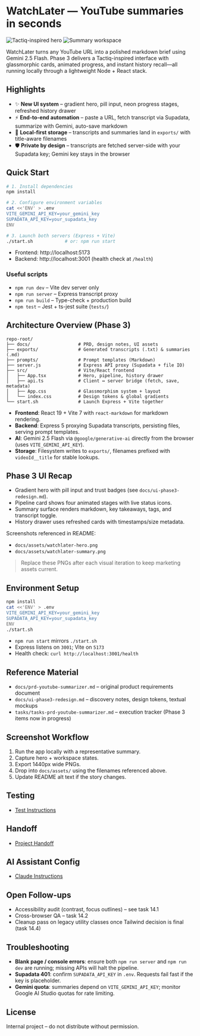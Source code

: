 # WatchLater — YouTube summaries in seconds

![Tactiq-inspired hero](docs/assets/watchlater-hero.png)
![Summary workspace](docs/assets/watchlater-summary.png)

WatchLater turns any YouTube URL into a polished markdown brief using Gemini 2.5 Flash. Phase 3 delivers a Tactiq-inspired interface with glassmorphic cards, animated progress, and instant history recall—all running locally through a lightweight Node + React stack.

## Highlights
- ✨ **New UI system** – gradient hero, pill input, neon progress stages, refreshed history drawer
- ⚡ **End-to-end automation** – paste a URL, fetch transcript via Supadata, summarize with Gemini, auto-save markdown
- 💾 **Local-first storage** – transcripts and summaries land in `exports/` with title-aware filenames
- 🛡️ **Private by design** – transcripts are fetched server-side with your Supadata key; Gemini key stays in the browser

## Quick Start

```bash
# 1. Install dependencies
npm install

# 2. Configure environment variables
cat <<'ENV' > .env
VITE_GEMINI_API_KEY=your_gemini_key
SUPADATA_API_KEY=your_supadata_key
ENV

# 3. Launch both servers (Express + Vite)
./start.sh            # or: npm run start
```

- Frontend: http://localhost:5173
- Backend: http://localhost:3001 (health check at `/health`)

### Useful scripts
- `npm run dev` – Vite dev server only
- `npm run server` – Express transcript proxy
- `npm run build` – Type-check + production build
- `npm test` – Jest + ts-jest suite (`tests/`)

## Architecture Overview (Phase 3)

```
repo-root/
├── docs/                  # PRD, design notes, UI assets
├── exports/               # Generated transcripts (.txt) & summaries (.md)
├── prompts/               # Prompt templates (Markdown)
├── server.js              # Express API proxy (Supadata + file IO)
├── src/                   # Vite/React frontend
│   ├── App.tsx            # Hero, pipeline, history drawer
│   ├── api.ts             # Client ↔ server bridge (fetch, save, metadata)
│   ├── App.css            # Glassmorphism system + layout
│   └── index.css          # Design tokens & global gradients
└── start.sh               # Launch Express + Vite together
```

* **Frontend**: React 19 + Vite 7 with `react-markdown` for markdown rendering.
* **Backend**: Express 5 proxying Supadata transcripts, persisting files, serving prompt templates.
* **AI**: Gemini 2.5 Flash via `@google/generative-ai` directly from the browser (uses `VITE_GEMINI_API_KEY`).
* **Storage**: Filesystem writes to `exports/`, filenames prefixed with `videoId__title` for stable lookups.

## Phase 3 UI Recap
- Gradient hero with pill input and trust badges (see `docs/ui-phase3-redesign.md`).
- Pipeline card shows four animated stages with live status icons.
- Summary surface renders markdown, key takeaways, tags, and transcript toggle.
- History drawer uses refreshed cards with timestamps/size metadata.

Screenshots referenced in README:
- `docs/assets/watchlater-hero.png`
- `docs/assets/watchlater-summary.png`

> Replace these PNGs after each visual iteration to keep marketing assets current.

## Environment Setup
```bash
npm install
cat <<'ENV' > .env
VITE_GEMINI_API_KEY=your_gemini_key
SUPADATA_API_KEY=your_supadata_key
ENV
./start.sh
```

- `npm run start` mirrors `./start.sh`
- Express listens on `3001`; Vite on `5173`
- Health check: `curl http://localhost:3001/health`

## Reference Material
- `docs/prd-youtube-summarizer.md` – original product requirements document
- `docs/ui-phase3-redesign.md` – discovery notes, design tokens, textual mockups
- `tasks/tasks-prd-youtube-summarizer.md` – execution tracker (Phase 3 items now in progress)

## Screenshot Workflow
1. Run the app locally with a representative summary.
2. Capture hero + workspace states.
3. Export 1440px wide PNGs.
4. Drop into `docs/assets/` using the filenames referenced above.
5. Update README alt text if the story changes.

## Testing
- [Test Instructions](docs/TEST_INSTRUCTIONS.md)

## Handoff
- [Project Handoff](docs/handoff.md)

## AI Assistant Config
- [Claude Instructions](docs/CLAUDE.md)

## Open Follow-ups
- Accessibility audit (contrast, focus outlines) – see task 14.1
- Cross-browser QA – task 14.2
- Cleanup pass on legacy utility classes once Tailwind decision is final (task 14.4)

## Troubleshooting
- **Blank page / console errors**: ensure both `npm run server` and `npm run dev` are running; missing APIs will halt the pipeline.
- **Supadata 401**: confirm `SUPADATA_API_KEY` in `.env`. Requests fail fast if the key is placeholder.
- **Gemini quota**: summaries depend on `VITE_GEMINI_API_KEY`; monitor Google AI Studio quotas for rate limiting.

## License
Internal project – do not distribute without permission.
